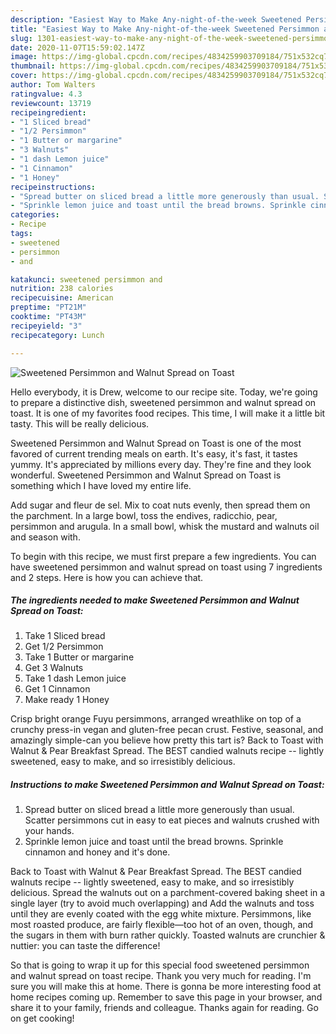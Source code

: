 ```yaml
---
description: "Easiest Way to Make Any-night-of-the-week Sweetened Persimmon and Walnut Spread on Toast"
title: "Easiest Way to Make Any-night-of-the-week Sweetened Persimmon and Walnut Spread on Toast"
slug: 1301-easiest-way-to-make-any-night-of-the-week-sweetened-persimmon-and-walnut-spread-on-toast
date: 2020-11-07T15:59:02.147Z
image: https://img-global.cpcdn.com/recipes/4834259903709184/751x532cq70/sweetened-persimmon-and-walnut-spread-on-toast-recipe-main-photo.jpg
thumbnail: https://img-global.cpcdn.com/recipes/4834259903709184/751x532cq70/sweetened-persimmon-and-walnut-spread-on-toast-recipe-main-photo.jpg
cover: https://img-global.cpcdn.com/recipes/4834259903709184/751x532cq70/sweetened-persimmon-and-walnut-spread-on-toast-recipe-main-photo.jpg
author: Tom Walters
ratingvalue: 4.3
reviewcount: 13719
recipeingredient:
- "1 Sliced bread"
- "1/2 Persimmon"
- "1 Butter or margarine"
- "3 Walnuts"
- "1 dash Lemon juice"
- "1 Cinnamon"
- "1 Honey"
recipeinstructions:
- "Spread butter on sliced bread a little more generously than usual. Scatter persimmons cut in easy to eat pieces and walnuts crushed with your hands."
- "Sprinkle lemon juice and toast until the bread browns. Sprinkle cinnamon and honey and it&#39;s done."
categories:
- Recipe
tags:
- sweetened
- persimmon
- and

katakunci: sweetened persimmon and 
nutrition: 238 calories
recipecuisine: American
preptime: "PT21M"
cooktime: "PT43M"
recipeyield: "3"
recipecategory: Lunch

---
```



![Sweetened Persimmon and Walnut Spread on Toast](https://img-global.cpcdn.com/recipes/4834259903709184/751x532cq70/sweetened-persimmon-and-walnut-spread-on-toast-recipe-main-photo.jpg)

Hello everybody, it is Drew, welcome to our recipe site. Today, we're going to prepare a distinctive dish, sweetened persimmon and walnut spread on toast. It is one of my favorites food recipes. This time, I will make it a little bit tasty. This will be really delicious.

Sweetened Persimmon and Walnut Spread on Toast is one of the most favored of current trending meals on earth. It's easy, it's fast, it tastes yummy. It's appreciated by millions every day. They're fine and they look wonderful. Sweetened Persimmon and Walnut Spread on Toast is something which I have loved my entire life.

Add sugar and fleur de sel. Mix to coat nuts evenly, then spread them on the parchment. In a large bowl, toss the endives, radicchio, pear, persimmon and arugula. In a small bowl, whisk the mustard and walnuts oil and season with.


To begin with this recipe, we must first prepare a few ingredients. You can have sweetened persimmon and walnut spread on toast using 7 ingredients and 2 steps. Here is how you can achieve that.

<!--inarticleads1-->

##### The ingredients needed to make Sweetened Persimmon and Walnut Spread on Toast:

1. Take 1 Sliced bread
1. Get 1/2 Persimmon
1. Take 1 Butter or margarine
1. Get 3 Walnuts
1. Take 1 dash Lemon juice
1. Get 1 Cinnamon
1. Make ready 1 Honey


Crisp bright orange Fuyu persimmons, arranged wreathlike on top of a crunchy press-in vegan and gluten-free pecan crust. Festive, seasonal, and amazingly simple-can you believe how pretty this tart is? Back to Toast with Walnut &amp; Pear Breakfast Spread. The BEST candied walnuts recipe -- lightly sweetened, easy to make, and so irresistibly delicious. 

<!--inarticleads2-->

##### Instructions to make Sweetened Persimmon and Walnut Spread on Toast:

1. Spread butter on sliced bread a little more generously than usual. Scatter persimmons cut in easy to eat pieces and walnuts crushed with your hands.
1. Sprinkle lemon juice and toast until the bread browns. Sprinkle cinnamon and honey and it&#39;s done.


Back to Toast with Walnut &amp; Pear Breakfast Spread. The BEST candied walnuts recipe -- lightly sweetened, easy to make, and so irresistibly delicious. Spread the walnuts out on a parchment-covered baking sheet in a single layer (try to avoid much overlapping) and Add the walnuts and toss until they are evenly coated with the egg white mixture. Persimmons, like most roasted produce, are fairly flexible—too hot of an oven, though, and the sugars in them with burn rather quickly. Toasted walnuts are crunchier &amp; nuttier: you can taste the difference! 

So that is going to wrap it up for this special food sweetened persimmon and walnut spread on toast recipe. Thank you very much for reading. I'm sure you will make this at home. There is gonna be more interesting food at home recipes coming up. Remember to save this page in your browser, and share it to your family, friends and colleague. Thanks again for reading. Go on get cooking!
